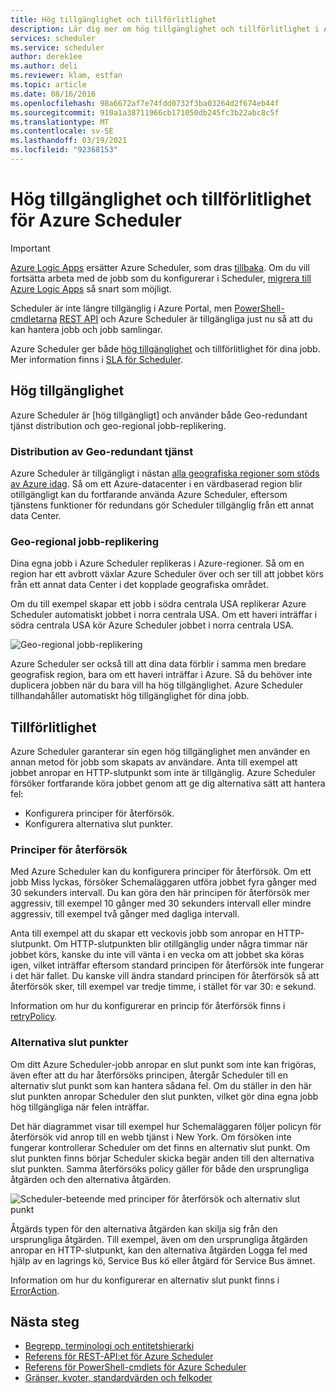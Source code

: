 ```yaml
---
title: Hög tillgänglighet och tillförlitlighet
description: Lär dig mer om hög tillgänglighet och tillförlitlighet i Azure Scheduler
services: scheduler
ms.service: scheduler
author: derek1ee
ms.author: deli
ms.reviewer: klam, estfan
ms.topic: article
ms.date: 08/16/2016
ms.openlocfilehash: 98a6672af7e74fdd0732f3ba03264d2f674eb44f
ms.sourcegitcommit: 910a1a38711966cb171050db245fc3b22abc8c5f
ms.translationtype: MT
ms.contentlocale: sv-SE
ms.lasthandoff: 03/19/2021
ms.locfileid: "92368153"
---
```

# <a name="high-availability-and-reliability-for-azure-scheduler"></a>Hög tillgänglighet och tillförlitlighet för Azure Scheduler

> [!IMPORTANT]
> [Azure Logic Apps](../logic-apps/logic-apps-overview.md) ersätter Azure Scheduler, som dras [tillbaka](../scheduler/migrate-from-scheduler-to-logic-apps.md#retire-date). Om du vill fortsätta arbeta med de jobb som du konfigurerar i Scheduler, [migrera till Azure Logic Apps](../scheduler/migrate-from-scheduler-to-logic-apps.md) så snart som möjligt. 
>
> Scheduler är inte längre tillgänglig i Azure Portal, men [PowerShell-cmdletarna](scheduler-powershell-reference.md) [REST API](/rest/api/scheduler) och Azure Scheduler är tillgängliga just nu så att du kan hantera jobb och jobb samlingar.

Azure Scheduler ger både [hög tillgänglighet](/azure/architecture/framework/#resiliency) och tillförlitlighet för dina jobb. Mer information finns i [SLA för Scheduler](https://azure.microsoft.com/support/legal/sla/scheduler).

## <a name="high-availability"></a>Hög tillgänglighet

Azure Scheduler är [hög tillgängligt] och använder både Geo-redundant tjänst distribution och geo-regional jobb-replikering.

### <a name="geo-redundant-service-deployment"></a>Distribution av Geo-redundant tjänst

Azure Scheduler är tillgängligt i nästan [alla geografiska regioner som stöds av Azure idag](https://azure.microsoft.com/global-infrastructure/regions/#services). Så om ett Azure-datacenter i en värdbaserad region blir otillgängligt kan du fortfarande använda Azure Scheduler, eftersom tjänstens funktioner för redundans gör Scheduler tillgänglig från ett annat data Center.

### <a name="geo-regional-job-replication"></a>Geo-regional jobb-replikering

Dina egna jobb i Azure Scheduler replikeras i Azure-regioner. Så om en region har ett avbrott växlar Azure Scheduler över och ser till att jobbet körs från ett annat data Center i det kopplade geografiska området.

Om du till exempel skapar ett jobb i södra centrala USA replikerar Azure Scheduler automatiskt jobbet i norra centrala USA. Om ett haveri inträffar i södra centrala USA kör Azure Scheduler jobbet i norra centrala USA. 

![Geo-regional jobb-replikering](./media/scheduler-high-availability-reliability/scheduler-high-availability-reliability-image1.png)

Azure Scheduler ser också till att dina data förblir i samma men bredare geografisk region, bara om ett haveri inträffar i Azure. Så du behöver inte duplicera jobben när du bara vill ha hög tillgänglighet. Azure Scheduler tillhandahåller automatiskt hög tillgänglighet för dina jobb.

## <a name="reliability"></a>Tillförlitlighet

Azure Scheduler garanterar sin egen hög tillgänglighet men använder en annan metod för jobb som skapats av användare. Anta till exempel att jobbet anropar en HTTP-slutpunkt som inte är tillgänglig. Azure Scheduler försöker fortfarande köra jobbet genom att ge dig alternativa sätt att hantera fel: 

* Konfigurera principer för återförsök.
* Konfigurera alternativa slut punkter.

<a name="retry-policies"></a>

### <a name="retry-policies"></a>Principer för återförsök

Med Azure Scheduler kan du konfigurera principer för återförsök. Om ett jobb Miss lyckas, försöker Schemaläggaren utföra jobbet fyra gånger med 30 sekunders intervall. Du kan göra den här principen för återförsök mer aggressiv, till exempel 10 gånger med 30 sekunders intervall eller mindre aggressiv, till exempel två gånger med dagliga intervall.

Anta till exempel att du skapar ett veckovis jobb som anropar en HTTP-slutpunkt. Om HTTP-slutpunkten blir otillgänglig under några timmar när jobbet körs, kanske du inte vill vänta i en vecka om att jobbet ska köras igen, vilket inträffar eftersom standard principen för återförsök inte fungerar i det här fallet. Du kanske vill ändra standard principen för återförsök så att återförsök sker, till exempel var tredje timme, i stället för var 30: e sekund. 

Information om hur du konfigurerar en princip för återförsök finns i [retryPolicy](scheduler-concepts-terms.md#retrypolicy).

### <a name="alternate-endpoints"></a>Alternativa slut punkter

Om ditt Azure Scheduler-jobb anropar en slut punkt som inte kan frigöras, även efter att du har återförsöks principen, återgår Scheduler till en alternativ slut punkt som kan hantera sådana fel. Om du ställer in den här slut punkten anropar Scheduler den slut punkten, vilket gör dina egna jobb hög tillgängliga när felen inträffar.

Det här diagrammet visar till exempel hur Schemaläggaren följer policyn för återförsök vid anrop till en webb tjänst i New York. Om försöken inte fungerar kontrollerar Scheduler om det finns en alternativ slut punkt. Om slut punkten finns börjar Scheduler skicka begär anden till den alternativa slut punkten. Samma återförsöks policy gäller för både den ursprungliga åtgärden och den alternativa åtgärden.

![Scheduler-beteende med principer för återförsök och alternativ slut punkt](./media/scheduler-high-availability-reliability/scheduler-high-availability-reliability-image2.png)

Åtgärds typen för den alternativa åtgärden kan skilja sig från den ursprungliga åtgärden. Till exempel, även om den ursprungliga åtgärden anropar en HTTP-slutpunkt, kan den alternativa åtgärden Logga fel med hjälp av en lagrings kö, Service Bus kö eller åtgärd för Service Bus ämnet.

Information om hur du konfigurerar en alternativ slut punkt finns i [ErrorAction](scheduler-concepts-terms.md#error-action).

## <a name="next-steps"></a>Nästa steg

* [Begrepp, terminologi och entitetshierarki](scheduler-concepts-terms.md)
* [Referens för REST-API:et för Azure Scheduler](/rest/api/scheduler)
* [Referens för PowerShell-cmdlets för Azure Scheduler](scheduler-powershell-reference.md)
* [Gränser, kvoter, standardvärden och felkoder](scheduler-limits-defaults-errors.md)